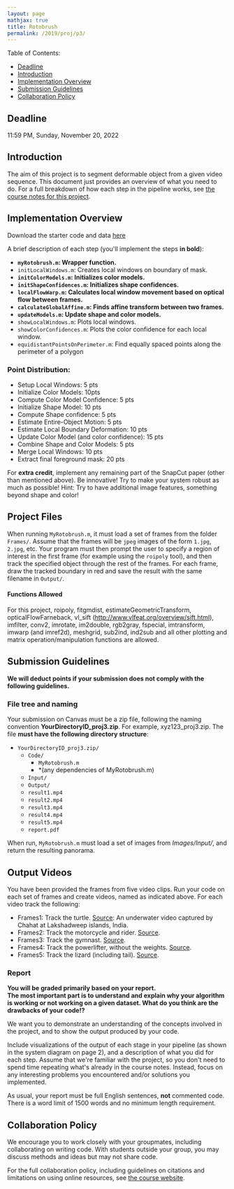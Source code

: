 ```yaml
---
layout: page
mathjax: true
title: Rotobrush
permalink: /2019/proj/p3/
---
```


Table of Contents:
- [Deadline](#due)
- [Introduction](#intro)
- [Implementation Overview](#system_overview)
- [Submission Guidelines](#sub)
- [Collaboration Policy](#coll)

<a name='due'></a>
## Deadline
11:59 PM, Sunday, November 20, 2022

<a name='intro'></a>
## Introduction

The aim of this project is to segment deformable object from a given video sequence.
This document just provides an overview of what you need to do.  For a full breakdown of how each step in the pipeline works, see <a href="https://cmsc426.github.io/rotobrush/">the course notes for this project</a>.

<a name='system_overview'></a>
## Implementation Overview

Download the starter code and data <a href="https://drive.google.com/file/d/1w5SMx-XL26ICL_E3tuzgUGjmaYOakcMt/view?usp=share_link"> here </a>


A brief description of each step (you'll implement the steps **in bold**):
- **`myRotobrush.m`:  Wrapper function.**
- `initLocalWindows.m`:  Creates local windows on boundary of mask.
- **`initColorModels.m`:   Initializes color models.**
- **`initShapeConfidences.m`: Initializes shape confidences.**
- **`localFlowWarp.m`:  Calculates local window movement based on optical flow between frames.**
- **`calculateGlobalAffine.m`:  Finds affine transform between two frames.**
- **`updateModels.m`:  Update shape and color models.**
- `showLocalWindows.m`:  Plots local windows.
- `showColorConfidences.m`: Plots the color confidence for each local window.
- `equidistantPointsOnPerimeter.m`: Find equally spaced points along the perimeter of a polygon


### Point Distribution:
- Setup Local Windows: 5 pts
- Initialize Color Models: 10pts
- Compute Color Model Confidence: 5 pts
- Initialize Shape Model: 10 pts
- Compute Shape confidence: 5 pts
- Estimate Entire-Object Motion: 5 pts
- Estimate Local Boundary Deformation: 10 pts
- Update Color Model (and color confidence): 15 pts
- Combine Shape and Color Models: 5 pts
- Merge Local Windows: 10 pts
- Extract final foreground mask: 20 pts

For **extra credit**, implement any remaining part of the SnapCut paper (other than mentioned above). Be innovative!
Try to make your system robust as much as possible! Hint: Try to have additional image features, something beyond shape and color!


## Project Files

When running `MyRotobrush.m`, it must load a set of frames from the folder `Frames/`. Assume
that the frames will be `jpeg` images of the form `1.jpg`, `2.jpg`, etc. Your program must then
prompt the user to specify a region of interest in the first frame (for example using the
`roipoly` tool), and then track the specified object through the rest of the frames. For each
frame, draw the tracked boundary in red and save the result with the same filename in
`Output/`.

#### Functions Allowed

For this project, roipoly, fitgmdist, estimateGeometricTransform, opticalFlowFarneback, vl_sift (http://www.vlfeat.org/overview/sift.html), imfilter, conv2, imrotate, im2double, rgb2gray, fspecial, imtransform, imwarp (and imref2d), meshgrid, sub2ind, ind2sub and all other plotting and matrix operation/manipulation functions are allowed.

<a name='sub'></a>
## Submission Guidelines
<b> We will deduct points if your submission does not comply with the following guidelines.</b>

### File tree and naming

Your submission on Canvas must be a zip file, following the naming convention **YourDirectoryID_proj3.zip**.  For example, xyz123_proj3.zip.  The file **must have the following directory structure**:

- `YourDirectoryID_proj3.zip/`
    - `Code/`
        - `MyRotobrush.m`
        - *(any dependencies of MyRotobrush.m)
    - `Input/`
    - `Output/`
    - `result1.mp4`
    - `result2.mp4`
    - `result3.mp4`
    - `result4.mp4`
    - `result5.mp4`
    - `report.pdf`


When run, `MyRotobrush.m` must load a set of images from *Images/Input/*, and return
the resulting panorama.

## Output Videos

You have been provided the frames from five video clips. Run your code on each set of
frames and create videos, named as indicated above. For each video track the following:

- Frames1: Track the turtle. <a href="">Source</a>: An underwater video captured by Chahat at Lakshadweep islands, India.
- Frames2: Track the motorcycle and rider. <a href="https://www.youtube.com/watch?v=jhxCJLm4C-0">Source</a>.
- Frames3: Track the gymnast. <a href="https://www.youtube.com/watch?v=gMNCwgXtQIw">Source</a>.
- Frames4: Track the powerlifter, without the weights. <a href="https://www.youtube.com/watch?v=EiqEFUFM-KI">Source</a>.
- Frames5: Track the lizard (including tail). <a href="https://www.youtube.com/watch?v=Mp1R4Lxoj5c">Source</a>.


### Report
**You will be graded primarily based on your report.**  
**The most important part is to understand and explain why your algorithm is working or not working on a given dataset. What do you think are the drawbacks of your code!?**

We want you to demonstrate an understanding of the concepts involved in the project, and to show the output produced by your code.

Include visualizations of the output of each stage in your pipeline (as shown in the system diagram
on page 2), and a description of what you did for each step.  Assume that we're familiar with the
project, so you don't need to spend time repeating what's already in the course notes.  Instead, focus on any interesting problems you encountered and/or solutions you implemented.

As usual, your report must be full English sentences, **not** commented code. There is a word limit of 1500 words and no minimum length requirement.

<a name='coll'></a>
## Collaboration Policy
We encourage you to work closely with your groupmates, including collaborating on writing code.  With students outside your group, you may discuss methods and ideas but may not share code.  

For the full collaboration policy, including guidelines on citations and limitations on using online resources, see <a href="http://prg.cs.umd.edu/cmsc426">the course website</a>.
